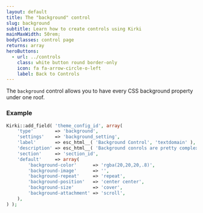 ```yaml
---
layout: default
title: The "background" control
slug: background
subtitle: Learn how to create controls using Kirki
mainMaxWidth: 50rem;
bodyClasses: control page
returns: array
heroButtons:
  - url: ../controls
    class: white button round border-only
    icon: fa fa-arrow-circle-o-left
    label: Back to Controls
---
```


The `background` control allows you to have every CSS background property under one roof.

### Example

```php
Kirki::add_field( 'theme_config_id', array(
	'type'        => 'background',
	'settings'    => 'background_setting',
	'label'       => esc_html__( 'Background Control', 'textdomain' ),
	'description' => esc_html__( 'Background conrols are pretty complex - but extremely useful if properly used.', 'textdomain' ),
	'section'     => 'section_id',
	'default'     => array(
		'background-color'      => 'rgba(20,20,20,.8)',
		'background-image'      => '',
		'background-repeat'     => 'repeat',
		'background-position'   => 'center center',
		'background-size'       => 'cover',
		'background-attachment' => 'scroll',
	),
) );
```
